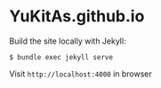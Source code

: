 # YuKitAs.github.io

Build the site locally with Jekyll:

```console
$ bundle exec jekyll serve
```

Visit `http://localhost:4000` in browser
